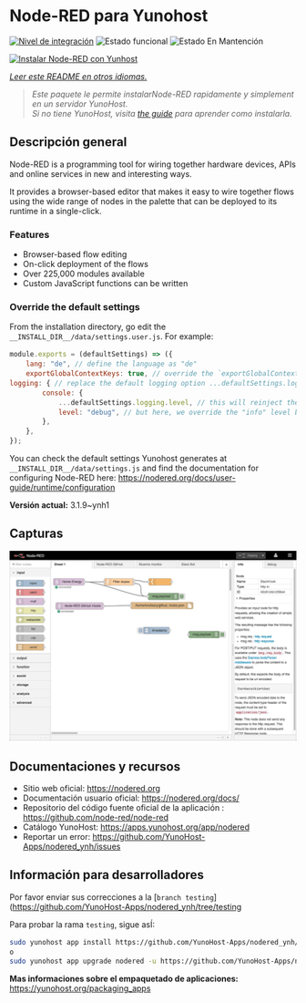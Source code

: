 <!--
Este archivo README esta generado automaticamente<https://github.com/YunoHost/apps/tree/master/tools/readme_generator>
No se debe editar a mano.
-->

# Node-RED para Yunohost

[![Nivel de integración](https://dash.yunohost.org/integration/nodered.svg)](https://dash.yunohost.org/appci/app/nodered) ![Estado funcional](https://ci-apps.yunohost.org/ci/badges/nodered.status.svg) ![Estado En Mantención](https://ci-apps.yunohost.org/ci/badges/nodered.maintain.svg)

[![Instalar Node-RED con Yunhost](https://install-app.yunohost.org/install-with-yunohost.svg)](https://install-app.yunohost.org/?app=nodered)

*[Leer este README en otros idiomas.](./ALL_README.md)*

> *Este paquete le permite instalarNode-RED rapidamente y simplement en un servidor YunoHost.*  
> *Si no tiene YunoHost, visita [the guide](https://yunohost.org/install) para aprender como instalarla.*

## Descripción general

Node-RED is a programming tool for wiring together hardware devices, APIs and online services in new and interesting ways.

It provides a browser-based editor that makes it easy to wire together flows using the wide range of nodes in the palette that can be deployed to its runtime in a single-click.

### Features

- Browser-based flow editing
- On-click deployment of the flows
- Over 225,000 modules available
- Custom JavaScript functions can be written

### Override the default settings

From the installation directory, go edit the `__INSTALL_DIR__/data/settings.user.js`. For example:

```js
module.exports = (defaultSettings) => ({
    lang: "de", // define the language as "de"
    exportGlobalContextKeys: true, // override the `exportGlobalContextKeys` value
logging: { // replace the default logging option ...defaultSettings.logging, // this will reinject the default settings in logging
        console: {
            ...defaultSettings.logging.level, // this will reinject the default settings in logging.console
            level: "debug", // but here, we override the "info" level by "debug"
        },
    },
});
```

You can check the default settings Yunohost generates at `__INSTALL_DIR__/data/settings.js` and find the documentation for configuring Node-RED here: <https://nodered.org/docs/user-guide/runtime/configuration>


**Versión actual:** 3.1.9~ynh1

## Capturas

![Captura de Node-RED](./doc/screenshots/screenshot.jpg)

## Documentaciones y recursos

- Sitio web oficial: <https://nodered.org>
- Documentación usuario oficial: <https://nodered.org/docs/>
- Repositorio del código fuente oficial de la aplicación : <https://github.com/node-red/node-red>
- Catálogo YunoHost: <https://apps.yunohost.org/app/nodered>
- Reportar un error: <https://github.com/YunoHost-Apps/nodered_ynh/issues>

## Información para desarrolladores

Por favor enviar sus correcciones a la [`branch testing`](https://github.com/YunoHost-Apps/nodered_ynh/tree/testing

Para probar la rama `testing`, sigue asÍ:

```bash
sudo yunohost app install https://github.com/YunoHost-Apps/nodered_ynh/tree/testing --debug
o
sudo yunohost app upgrade nodered -u https://github.com/YunoHost-Apps/nodered_ynh/tree/testing --debug
```

**Mas informaciones sobre el empaquetado de aplicaciones:** <https://yunohost.org/packaging_apps>
